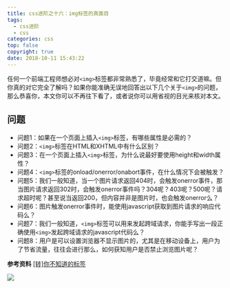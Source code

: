 ```yaml
---
title: css进阶之十六：img标签的真面目
tags:
  - css进阶
  - css
categories: css
top: false
copyright: true
date: 2018-10-11 15:43:22
---
```

任何一个前端工程师想必对`<img>`标签都非常熟悉了，毕竟经常和它打交道嘛。但你真的对它完全了解吗？如果你能准确无误地回答出以下几个关于`<img>`的问题，那么恭喜你，本文你可以不再往下看了，或者说你可以用省视的目光来核对本文。
<!--more-->

## 问题
* 问题1：如果在一个页面上插入`<img>`标签，有哪些属性是必需的？
* 问题2：`<img>`标签在HTML和XHTML中有什么区别？
* 问题3：在一个页面上插入`<img>`标签，为什么说最好要使用height和width属性？
* 问题4：`<img>`标签的onload/onerror/onabort事件，在什么情况下会被触发？
* 问题5：我们一般知道，当一个图片请求返回404时，会触发onerror事件，那当图片请求返回302时，会触发onerror事件吗？304呢？403呢？500呢？请求超时呢？甚至说当返回200，但内容并非是图片时，也会触发onerror么？
* 问题6：图片触发onerror事件时，能使用javascript获取到图片请求的响应代码么？
* 问题7：我们一般知道，`<img>`标签可以用来发起跨域请求，你能手写出一段正确使用`<img>`发起跨域请求的javascript代码么？
* 问题8：用户是可以设置浏览器不显示图片的，尤其是在移动设备上，用户为了节省流量，往往会进行那么，如何获知用户是否禁止浏览图片呢？

**参考资料**
[[转]你不知道的<img>标签](https://www.jianshu.com/p/9f47ae6b3b5b)

![](http://static.zhyjor.com/wexin.png)
